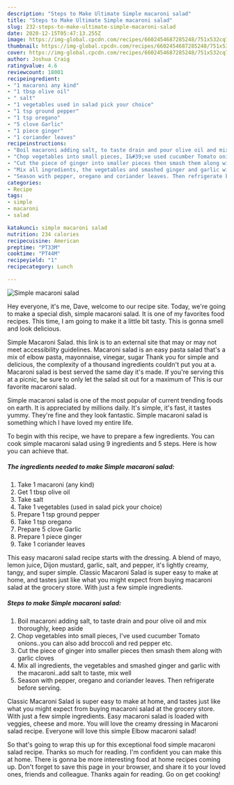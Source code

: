 ```yaml
---
description: "Steps to Make Ultimate Simple macaroni salad"
title: "Steps to Make Ultimate Simple macaroni salad"
slug: 232-steps-to-make-ultimate-simple-macaroni-salad
date: 2020-12-15T05:47:13.255Z
image: https://img-global.cpcdn.com/recipes/6602454687285248/751x532cq70/simple-macaroni-salad-recipe-main-photo.jpg
thumbnail: https://img-global.cpcdn.com/recipes/6602454687285248/751x532cq70/simple-macaroni-salad-recipe-main-photo.jpg
cover: https://img-global.cpcdn.com/recipes/6602454687285248/751x532cq70/simple-macaroni-salad-recipe-main-photo.jpg
author: Joshua Craig
ratingvalue: 4.6
reviewcount: 18001
recipeingredient:
- "1 macaroni any kind"
- "1 tbsp olive oil"
- " salt"
- "1 vegetables used in salad pick your choice"
- "1 tsp ground pepper"
- "1 tsp oregano"
- "5 clove Garlic"
- "1 piece ginger"
- "1 coriander leaves"
recipeinstructions:
- "Boil macaroni adding salt, to taste drain and pour olive oil and mix thoroughly, keep aside"
- "Chop vegetables into small pieces, I&#39;ve used cucumber Tomato onions..you can also add broccoli and red pepper etc."
- "Cut the piece of ginger into smaller pieces then smash them along with garlic cloves"
- "Mix all ingredients, the vegetables and smashed ginger and garlic with the macaroni..add salt to taste, mix well"
- "Season with pepper, oregano and coriander leaves. Then refrigerate before serving."
categories:
- Recipe
tags:
- simple
- macaroni
- salad

katakunci: simple macaroni salad 
nutrition: 234 calories
recipecuisine: American
preptime: "PT33M"
cooktime: "PT44M"
recipeyield: "1"
recipecategory: Lunch

---
```



![Simple macaroni salad](https://img-global.cpcdn.com/recipes/6602454687285248/751x532cq70/simple-macaroni-salad-recipe-main-photo.jpg)

Hey everyone, it's me, Dave, welcome to our recipe site. Today, we're going to make a special dish, simple macaroni salad. It is one of my favorites food recipes. This time, I am going to make it a little bit tasty. This is gonna smell and look delicious.

Simple Macaroni Salad. this link is to an external site that may or may not meet accessibility guidelines. Macaroni salad is an easy pasta salad that&#39;s a mix of elbow pasta, mayonnaise, vinegar, sugar Thank you for simple and delicious, the complexity of a thousand ingredients couldn&#39;t put you at a. Macaroni salad is best served the same day it&#39;s made. If you&#39;re serving this at a picnic, be sure to only let the salad sit out for a maximum of This is our favorite macaroni salad.

Simple macaroni salad is one of the most popular of current trending foods on earth. It is appreciated by millions daily. It's simple, it's fast, it tastes yummy. They're fine and they look fantastic. Simple macaroni salad is something which I have loved my entire life.


To begin with this recipe, we have to prepare a few ingredients. You can cook simple macaroni salad using 9 ingredients and 5 steps. Here is how you can achieve that.

<!--inarticleads1-->

##### The ingredients needed to make Simple macaroni salad:

1. Take 1 macaroni (any kind)
1. Get 1 tbsp olive oil
1. Take  salt
1. Take 1 vegetables (used in salad pick your choice)
1. Prepare 1 tsp ground pepper
1. Take 1 tsp oregano
1. Prepare 5 clove Garlic
1. Prepare 1 piece ginger
1. Take 1 coriander leaves


This easy macaroni salad recipe starts with the dressing. A blend of mayo, lemon juice, Dijon mustard, garlic, salt, and pepper, it&#39;s lightly creamy, tangy, and super simple. Classic Macaroni Salad is super easy to make at home, and tastes just like what you might expect from buying macaroni salad at the grocery store. With just a few simple ingredients. 

<!--inarticleads2-->

##### Steps to make Simple macaroni salad:

1. Boil macaroni adding salt, to taste drain and pour olive oil and mix thoroughly, keep aside
1. Chop vegetables into small pieces, I&#39;ve used cucumber Tomato onions..you can also add broccoli and red pepper etc.
1. Cut the piece of ginger into smaller pieces then smash them along with garlic cloves
1. Mix all ingredients, the vegetables and smashed ginger and garlic with the macaroni..add salt to taste, mix well
1. Season with pepper, oregano and coriander leaves. Then refrigerate before serving.


Classic Macaroni Salad is super easy to make at home, and tastes just like what you might expect from buying macaroni salad at the grocery store. With just a few simple ingredients. Easy macaroni salad is loaded with veggies, cheese and more. You will love the creamy dressing in Macaroni salad recipe. Everyone will love this simple Elbow macaroni salad! 

So that's going to wrap this up for this exceptional food simple macaroni salad recipe. Thanks so much for reading. I'm confident you can make this at home. There is gonna be more interesting food at home recipes coming up. Don't forget to save this page in your browser, and share it to your loved ones, friends and colleague. Thanks again for reading. Go on get cooking!
